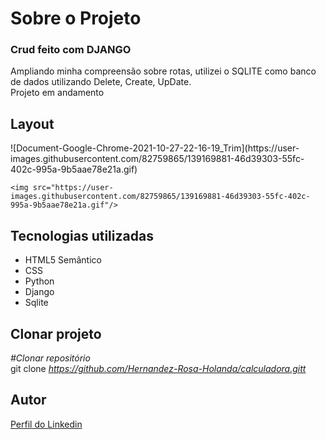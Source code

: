 <div>
  <h1>Sobre o Projeto</h1>

  <h3>Crud feito com DJANGO</h3> 
  <p>Ampliando minha compreensão sobre rotas, utilizei o SQLITE como banco de dados utilizando Delete, Create, UpDate.</br>
  Projeto em andamento
  </p>
<h2>Layout</h2>
  <p>
  ![Document-Google-Chrome-2021-10-27-22-16-19_Trim](https://user-images.githubusercontent.com/82759865/139169881-46d39303-55fc-402c-995a-9b5aae78e21a.gif)

    <img src="https://user-images.githubusercontent.com/82759865/139169881-46d39303-55fc-402c-995a-9b5aae78e21a.gif"/>
  </p>
<h2>Tecnologias utilizadas</h2>

<ul>
  <li>HTML5 Semântico
  <li>CSS
  <li>Python
  <li>Django
  <li>Sqlite
</ul>

<h2>Clonar projeto</h2>

<i>#Clonar repositório</i></br>
  git clone <i>https://github.com/Hernandez-Rosa-Holanda/calculadora.gitt</i>

<h2>Autor</h2> 
<p>
<a href="https://www.linkedin.com/in/hernandez-rosa-de-holanda/">Perfil do Linkedin</a>
</p>
</div> 


